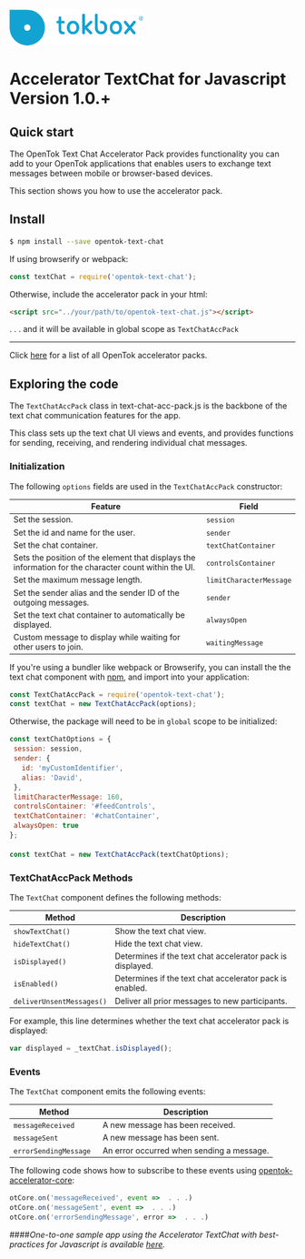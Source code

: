 ![logo](tokbox-logo.png)

# Accelerator TextChat for Javascript<br/>Version 1.0.+

## Quick start

The OpenTok Text Chat Accelerator Pack provides functionality you can add to your OpenTok applications that enables users to exchange text messages between mobile or browser-based devices.

This section shows you how to use the accelerator pack.

## Install

```bash
$ npm install --save opentok-text-chat
```

If using browserify or webpack:

```javascript
const textChat = require('opentok-text-chat');
```

Otherwise, include the accelerator pack in your html:

```html
<script src="../your/path/to/opentok-text-chat.js"></script>
```
 . . . and it will be available in global scope as `TextChatAccPack`

-----------------

Click [here](https://www.npmjs.com/search?q=opentok-acc-pack) for a list of all OpenTok accelerator packs.


## Exploring the code

The `TextChatAccPack` class in text-chat-acc-pack.js is the backbone of the text chat communication features for the app.

This class sets up the text chat UI views and events, and provides functions for sending, receiving, and rendering individual chat messages.

### Initialization

The following `options` fields are used in the `TextChatAccPack` constructor:<br/>

| Feature        | Field  |
| ------------- | ------------- |
| Set the session. | `session`  |
| Set the id and name for the user. | `sender`  |
| Set the chat container. | `textChatContainer`  |
| Sets the position of the element that displays the information for the character count within the UI. | `controlsContainer`  |
| Set the maximum message length. | `limitCharacterMessage`  |
| Set the sender alias and the sender ID of the outgoing messages. | `sender`  |
| Set the text chat container to automatically be displayed. | `alwaysOpen`  |
| Custom message to display while waiting for other users to join. | `waitingMessage`  |


If you're using a bundler like webpack or Browserify, you can install the the text chat component with [npm](https://www.npmjs.com/package/opentok-text-chat), and import into your application:

  ```javascript
  const TextChatAccPack = require('opentok-text-chat');
  const textChat = new TextChatAccPack(options);
  ```


Otherwise, the package will need to be in `global` scope to be initialized:

  ```javascript
  const textChatOptions = {
   session: session,
   sender: {
     id: 'myCustomIdentifier',
     alias: 'David',
   },
   limitCharacterMessage: 160,
   controlsContainer: '#feedControls',
   textChatContainer: '#chatContainer',
   alwaysOpen: true
 };

 const textChat = new TextChatAccPack(textChatOptions);
  ```


### TextChatAccPack Methods

The `TextChat` component defines the following methods:

| Method        | Description  |
| ------------- | ------------- |
| `showTextChat()` | Show the text chat view.  |
| `hideTextChat()` | Hide the text chat view.  |
| `isDisplayed()` | Determines if the text chat accelerator pack is displayed.  |
| `isEnabled()` | Determines if the text chat accelerator pack is enabled.  |
| `deliverUnsentMessages()` | Deliver all prior messages to new participants.  |


For example, this line determines whether the text chat accelerator pack is displayed:

  ```javascript
  var displayed = _textChat.isDisplayed();
  ```

### Events

The `TextChat` component emits the following events:

| Method        | Description  |
| ------------- | ------------- |
| `messageReceived ` | A new message has been received.  |
| `messageSent ` | A new message has been sent.  |
| `errorSendingMessage ` | An error occurred when sending a message.  |


The following code shows how to subscribe to these events using [opentok-accelerator-core](https://github.com/opentok/accelerator-core-js):

```javascript
otCore.on('messageReceived', event =>  . . .)
otCore.on('messageSent', event =>  . . .)
otCore.on('errorSendingMessage', error =>  . . .)
```

####*One-to-one sample app using the Accelerator TextChat with best-practices for Javascript is available [here](https://github.com/opentok/one-to-one-textchat-sample-apps).*

